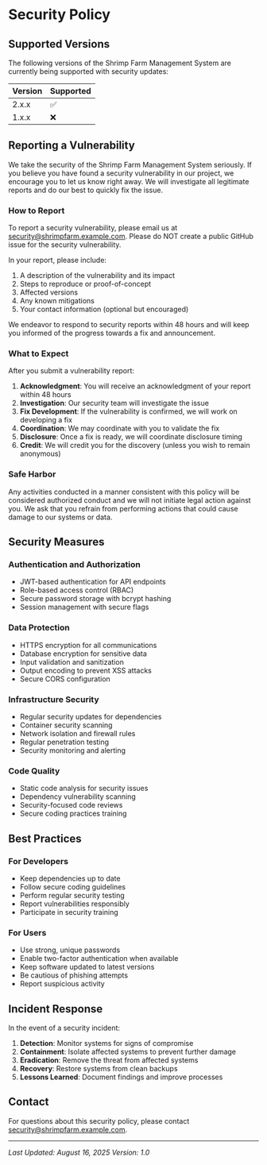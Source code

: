 # Security Policy

## Supported Versions

The following versions of the Shrimp Farm Management System are currently being supported with security updates:

| Version | Supported          |
| ------- | ------------------ |
| 2.x.x   | :white_check_mark: |
| 1.x.x   | :x:                |

## Reporting a Vulnerability

We take the security of the Shrimp Farm Management System seriously. If you believe you have found a security vulnerability in our project, we encourage you to let us know right away. We will investigate all legitimate reports and do our best to quickly fix the issue.

### How to Report

To report a security vulnerability, please email us at security@shrimpfarm.example.com. Please do NOT create a public GitHub issue for the security vulnerability.

In your report, please include:

1. A description of the vulnerability and its impact
2. Steps to reproduce or proof-of-concept
3. Affected versions
4. Any known mitigations
5. Your contact information (optional but encouraged)

We endeavor to respond to security reports within 48 hours and will keep you informed of the progress towards a fix and announcement.

### What to Expect

After you submit a vulnerability report:

1. **Acknowledgment**: You will receive an acknowledgment of your report within 48 hours
2. **Investigation**: Our security team will investigate the issue
3. **Fix Development**: If the vulnerability is confirmed, we will work on developing a fix
4. **Coordination**: We may coordinate with you to validate the fix
5. **Disclosure**: Once a fix is ready, we will coordinate disclosure timing
6. **Credit**: We will credit you for the discovery (unless you wish to remain anonymous)

### Safe Harbor

Any activities conducted in a manner consistent with this policy will be considered authorized conduct and we will not initiate legal action against you. We ask that you refrain from performing actions that could cause damage to our systems or data.

## Security Measures

### Authentication and Authorization
- JWT-based authentication for API endpoints
- Role-based access control (RBAC)
- Secure password storage with bcrypt hashing
- Session management with secure flags

### Data Protection
- HTTPS encryption for all communications
- Database encryption for sensitive data
- Input validation and sanitization
- Output encoding to prevent XSS attacks
- Secure CORS configuration

### Infrastructure Security
- Regular security updates for dependencies
- Container security scanning
- Network isolation and firewall rules
- Regular penetration testing
- Security monitoring and alerting

### Code Quality
- Static code analysis for security issues
- Dependency vulnerability scanning
- Security-focused code reviews
- Secure coding practices training

## Best Practices

### For Developers
- Keep dependencies up to date
- Follow secure coding guidelines
- Perform regular security testing
- Report vulnerabilities responsibly
- Participate in security training

### For Users
- Use strong, unique passwords
- Enable two-factor authentication when available
- Keep software updated to latest versions
- Be cautious of phishing attempts
- Report suspicious activity

## Incident Response

In the event of a security incident:

1. **Detection**: Monitor systems for signs of compromise
2. **Containment**: Isolate affected systems to prevent further damage
3. **Eradication**: Remove the threat from affected systems
4. **Recovery**: Restore systems from clean backups
5. **Lessons Learned**: Document findings and improve processes

## Contact

For questions about this security policy, please contact security@shrimpfarm.example.com.

---

*Last Updated: August 16, 2025*
*Version: 1.0*